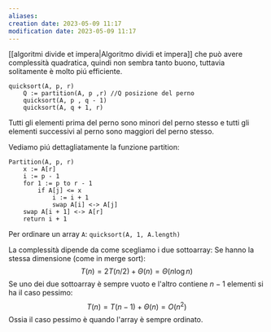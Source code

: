 ```yaml
---
aliases: 
creation date: 2023-05-09 11:17
modification date: 2023-05-09 11:17
---
```


[[algoritmi divide et impera|Algoritmo dividi et impera]] che può avere complessità quadratica, quindi non sembra tanto buono, tuttavia solitamente è molto piú efficiente.


```clike
quicksort(A, p, r)
	Q := partition(A, p ,r) //Q posizione del perno
	quicksort(A, p , q - 1)
	quicksort(A, q + 1, r)
```
Tutti gli elementi prima del perno sono minori del perno stesso e tutti gli elementi successivi al perno sono maggiori del perno stesso. 

Vediamo piú dettagliatamente la funzione partition:

```clike
Partition(A, p, r)
	x := A[r]
	i := p - 1
	for 1 := p to r - 1
		if A[j] <= x
			i := i + 1
			swap A[i] <-> A[j]
	swap A[i + 1] <-> A[r]
	return i + 1
```

Per ordinare un array `A`: `quicksort(A, 1, A.length)`


La complessità dipende da come scegliamo i due sottoarray:
Se hanno la stessa dimensione (come in merge sort):
$$T(n) = 2T(n / 2) + \Theta(n) = \Theta(n \log n)$$
Se uno dei due sottoarray è sempre vuoto e l'altro contiene $n-1$ elementi si ha il caso pessimo:
$$ T(n)= T(n-1) + \Theta(n) = O(n^2)$$
Ossia il caso pessimo è quando l'array è sempre ordinato.